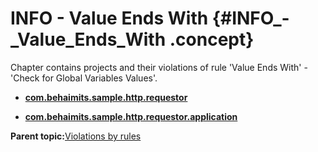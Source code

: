 # INFO - Value Ends With {#INFO_-_Value_Ends_With .concept}

Chapter contains projects and their violations of rule 'Value Ends With' - 'Check for Global Variables Values'.

-   **[com.behaimits.sample.http.requestor](../../qa/rules/Value_Ends_With/violation1.md)**  

-   **[com.behaimits.sample.http.requestor.application](../../qa/rules/Value_Ends_With/violation2.md)**  


**Parent topic:**[Violations by rules](../../qa/common/violationsByRules.md)

